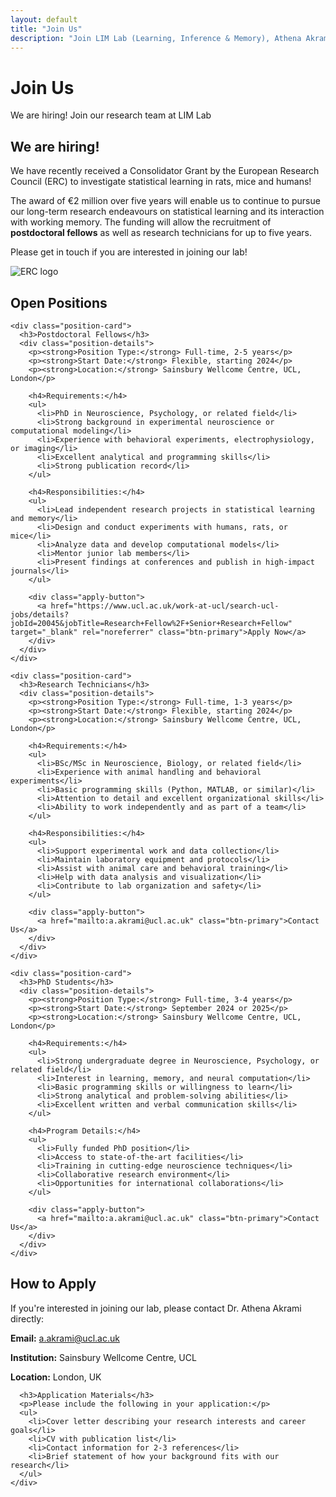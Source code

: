 ```yaml
---
layout: default
title: "Join Us"
description: "Join LIM Lab (Learning, Inference & Memory), Athena Akrami's group at Sainsbury Wellcome Centre, UCL, London"
---
```


<div class="page-header">
  <h1>Join Us</h1>
  <p class="page-subtitle">We are hiring! Join our research team at LIM Lab</p>
</div>

<div class="join-content">
  <section class="hiring-announcement">
    <div class="hiring-banner">
      <h2>We are hiring!</h2>
      <div class="erc-info">
        <div class="erc-text">
          <p>We have recently received a Consolidator Grant by the European Research Council (ERC) to investigate statistical learning in rats, mice and humans!</p>
          <p>The award of €2 million over five years will enable us to continue to pursue our long-term research endeavours on statistical learning and its interaction with working memory. The funding will allow the recruitment of <strong>postdoctoral fellows</strong> as well as research technicians for up to five years.</p>
          <p>Please get in touch if you are interested in joining our lab!</p>
        </div>
        <div class="erc-logo">
          <img src="{{ '/assets/img/erc.png' | relative_url }}" alt="ERC logo">
        </div>
      </div>
    </div>
  </section>
  
  <section class="positions-section">
    <h2>Open Positions</h2>
    
    <div class="position-card">
      <h3>Postdoctoral Fellows</h3>
      <div class="position-details">
        <p><strong>Position Type:</strong> Full-time, 2-5 years</p>
        <p><strong>Start Date:</strong> Flexible, starting 2024</p>
        <p><strong>Location:</strong> Sainsbury Wellcome Centre, UCL, London</p>
        
        <h4>Requirements:</h4>
        <ul>
          <li>PhD in Neuroscience, Psychology, or related field</li>
          <li>Strong background in experimental neuroscience or computational modeling</li>
          <li>Experience with behavioral experiments, electrophysiology, or imaging</li>
          <li>Excellent analytical and programming skills</li>
          <li>Strong publication record</li>
        </ul>
        
        <h4>Responsibilities:</h4>
        <ul>
          <li>Lead independent research projects in statistical learning and memory</li>
          <li>Design and conduct experiments with humans, rats, or mice</li>
          <li>Analyze data and develop computational models</li>
          <li>Mentor junior lab members</li>
          <li>Present findings at conferences and publish in high-impact journals</li>
        </ul>
        
        <div class="apply-button">
          <a href="https://www.ucl.ac.uk/work-at-ucl/search-ucl-jobs/details?jobId=20045&jobTitle=Research+Fellow%2F+Senior+Research+Fellow" target="_blank" rel="noreferrer" class="btn-primary">Apply Now</a>
        </div>
      </div>
    </div>
    
    <div class="position-card">
      <h3>Research Technicians</h3>
      <div class="position-details">
        <p><strong>Position Type:</strong> Full-time, 1-3 years</p>
        <p><strong>Start Date:</strong> Flexible, starting 2024</p>
        <p><strong>Location:</strong> Sainsbury Wellcome Centre, UCL, London</p>
        
        <h4>Requirements:</h4>
        <ul>
          <li>BSc/MSc in Neuroscience, Biology, or related field</li>
          <li>Experience with animal handling and behavioral experiments</li>
          <li>Basic programming skills (Python, MATLAB, or similar)</li>
          <li>Attention to detail and excellent organizational skills</li>
          <li>Ability to work independently and as part of a team</li>
        </ul>
        
        <h4>Responsibilities:</h4>
        <ul>
          <li>Support experimental work and data collection</li>
          <li>Maintain laboratory equipment and protocols</li>
          <li>Assist with animal care and behavioral training</li>
          <li>Help with data analysis and visualization</li>
          <li>Contribute to lab organization and safety</li>
        </ul>
        
        <div class="apply-button">
          <a href="mailto:a.akrami@ucl.ac.uk" class="btn-primary">Contact Us</a>
        </div>
      </div>
    </div>
    
    <div class="position-card">
      <h3>PhD Students</h3>
      <div class="position-details">
        <p><strong>Position Type:</strong> Full-time, 3-4 years</p>
        <p><strong>Start Date:</strong> September 2024 or 2025</p>
        <p><strong>Location:</strong> Sainsbury Wellcome Centre, UCL, London</p>
        
        <h4>Requirements:</h4>
        <ul>
          <li>Strong undergraduate degree in Neuroscience, Psychology, or related field</li>
          <li>Interest in learning, memory, and neural computation</li>
          <li>Basic programming skills or willingness to learn</li>
          <li>Strong analytical and problem-solving abilities</li>
          <li>Excellent written and verbal communication skills</li>
        </ul>
        
        <h4>Program Details:</h4>
        <ul>
          <li>Fully funded PhD position</li>
          <li>Access to state-of-the-art facilities</li>
          <li>Training in cutting-edge neuroscience techniques</li>
          <li>Collaborative research environment</li>
          <li>Opportunities for international collaborations</li>
        </ul>
        
        <div class="apply-button">
          <a href="mailto:a.akrami@ucl.ac.uk" class="btn-primary">Contact Us</a>
        </div>
      </div>
    </div>
  </section>
  
  <section class="contact-section">
    <h2>How to Apply</h2>
    <div class="contact-info">
      <p>If you're interested in joining our lab, please contact Dr. Athena Akrami directly:</p>
      <div class="contact-details">
        <p><strong>Email:</strong> <a href="mailto:a.akrami@ucl.ac.uk">a.akrami@ucl.ac.uk</a></p>
        <p><strong>Institution:</strong> Sainsbury Wellcome Centre, UCL</p>
        <p><strong>Location:</strong> London, UK</p>
      </div>
      
      <h3>Application Materials</h3>
      <p>Please include the following in your application:</p>
      <ul>
        <li>Cover letter describing your research interests and career goals</li>
        <li>CV with publication list</li>
        <li>Contact information for 2-3 references</li>
        <li>Brief statement of how your background fits with our research</li>
      </ul>
    </div>
  </section>
</div>
